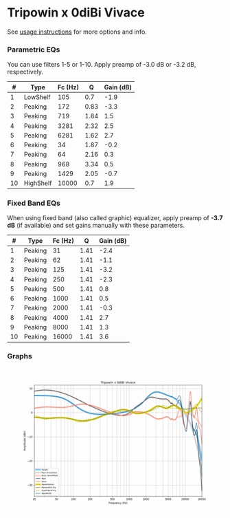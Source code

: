# Tripowin x 0diBi Vivace
See [usage instructions](https://github.com/jaakkopasanen/AutoEq#usage) for more options and info.

### Parametric EQs
You can use filters 1-5 or 1-10. Apply preamp of -3.0 dB or -3.2 dB, respectively.

|   # | Type      |   Fc (Hz) |    Q |   Gain (dB) |
|-----|-----------|-----------|------|-------------|
|   1 | LowShelf  |       105 | 0.7  |        -1.9 |
|   2 | Peaking   |       172 | 0.83 |        -3.3 |
|   3 | Peaking   |       719 | 1.84 |         1.5 |
|   4 | Peaking   |      3281 | 2.32 |         2.5 |
|   5 | Peaking   |      6281 | 1.62 |         2.7 |
|   6 | Peaking   |        34 | 1.87 |        -0.2 |
|   7 | Peaking   |        64 | 2.16 |         0.3 |
|   8 | Peaking   |       968 | 3.34 |         0.5 |
|   9 | Peaking   |      1429 | 2.05 |        -0.7 |
|  10 | HighShelf |     10000 | 0.7  |         1.9 |

### Fixed Band EQs
When using fixed band (also called graphic) equalizer, apply preamp of **-3.7 dB** (if available) and set gains manually with these parameters.

|   # | Type    |   Fc (Hz) |    Q |   Gain (dB) |
|-----|---------|-----------|------|-------------|
|   1 | Peaking |        31 | 1.41 |        -2.4 |
|   2 | Peaking |        62 | 1.41 |        -1.1 |
|   3 | Peaking |       125 | 1.41 |        -3.2 |
|   4 | Peaking |       250 | 1.41 |        -2.3 |
|   5 | Peaking |       500 | 1.41 |         0.8 |
|   6 | Peaking |      1000 | 1.41 |         0.5 |
|   7 | Peaking |      2000 | 1.41 |        -0.3 |
|   8 | Peaking |      4000 | 1.41 |         2.7 |
|   9 | Peaking |      8000 | 1.41 |         1.3 |
|  10 | Peaking |     16000 | 1.41 |         3.6 |

### Graphs
![](./Tripowin%20x%200diBi%20Vivace.png)
